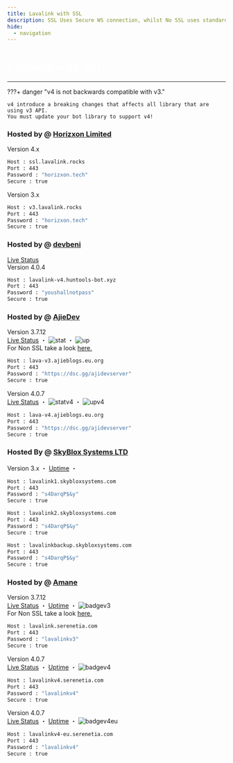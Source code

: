 ```yaml
---
title: Lavalink with SSL
description: SSL Uses Secure WS connection, whilst No SSL uses standard WS. if you want to use the SSL lavalink you need to make sure your bot uses that protocol.
hide:
  - navigation
---
```


<h1 style="font-family:Gotham SSm A;font-size: 2.0em;font-weight: 800;line-height:1.1;color: white;">Lavalink with SSL</h1>

<!-- inject image ad -->
<div data-ea-style="stickybox" class="dark horizontal" data-ea-publisher="darrennathanaelcom" data-ea-type="image"></div>

---

???+ danger "v4 is not backwards compatible with v3."

    v4 introduce a breaking changes that affects all library that are using v3 API.
    You must update your bot library to support v4!

<!-- SUPPORT OTHER CONTRIBUTORS BY PLACING THE NEW LAVALINK AT THE VERY BOTTOM OF THE OTHERS! -->

### Hosted by @ [Horizxon Limited](https://github.com/HenGPlayZ/)
Version 4.x
```bash
Host : ssl.lavalink.rocks
Port : 443
Password : "horizxon.tech"
Secure : true
```
Version 3.x
```bash
Host : v3.lavalink.rocks
Port : 443
Password : "horizxon.tech"
Secure : true
```

### Hosted by @ [devbeni](https://huntools-bot.xyz)
[Live Status](https://status.huntools-bot.xyz/) <br />
Version 4.0.4
```bash
Host : lavalink-v4.huntools-bot.xyz
Port : 443
Password : "youshallnotpass"
Secure : true
```

### Hosted by @ [AjieDev](https://github.com/AjieDev)
Version 3.7.12 <br />
[Live Status](https://lava-stat.ajieblogs.eu.org/) ・ ![stat](https://status.ajieblogs.eu.org/api/badge/10/status) ・ ![up](https://status.ajieblogs.eu.org/api/badge/10/uptime)<br />
For Non SSL take a look [here.](https://lavalink.darrennathanael.com/NoSSL/lavalink-without-ssl/#hosted-by-ajiedev)
```bash
Host : lava-v3.ajieblogs.eu.org
Port : 443
Password : "https://dsc.gg/ajidevserver"
Secure : true   
```
Version 4.0.7 <br />
[Live Status](https://lava-stat.ajieblogs.eu.org/) ・ ![statv4](https://status.ajieblogs.eu.org/api/badge/11/status) ・ ![upv4](https://status.ajieblogs.eu.org/api/badge/11/uptime)<br />
```bash
Host : lava-v4.ajieblogs.eu.org
Port : 443
Password : "https://dsc.gg/ajidevserver"
Secure : true 
```

### Hosted By @ [SkyBlox Systems LTD](https://skybloxsystems.com)
Version 3.x ・ [Uptime](https://uptime.skybloxsystems.com/status/backend) ・
```bash
Host : lavalink1.skybloxsystems.com
Port : 443
Password : "s4DarqP$&y"
Secure : true
```
```bash
Host : lavalink2.skybloxsystems.com
Port : 443
Password : "s4DarqP$&y"
Secure : true
```
```bash
Host : lavalinkbackup.skybloxsystems.com
Port : 443
Password : "s4DarqP$&y"
Secure : true
```

### Hosted by @ [Amane](https://amane.my.id)
Version 3.7.12 <br />
[Live Status](https://lavalink-stats.serenetia.com/) ・ [Uptime](https://status.serenetia.com/status/all) ・ ![badgev3](https://status.serenetia.com/api/badge/7/status?style=flat-square) <br />
For Non SSL take a look [here.](https://lavalink.darrennathanael.com/NoSSL/lavalink-without-ssl/#hosted-by-amane)
```bash
Host : lavalink.serenetia.com
Port : 443
Password : "lavalinkv3"
Secure : true
```

Version 4.0.7 <br />
[Live Status](https://lavalink-stats.serenetia.com/) ・ [Uptime](https://status.serenetia.com/status/all) ・ ![badgev4](https://status.serenetia.com/api/badge/8/status?style=flat-square)<br />
```bash
Host : lavalinkv4.serenetia.com
Port : 443
Password : "lavalinkv4"
Secure : true
```

Version 4.0.7 <br />
[Live Status](https://lavalink-stats.serenetia.com/) ・ [Uptime](https://status.serenetia.com/status/all) ・ ![badgev4eu](https://status.serenetia.com/api/badge/9/status?style=flat-square)<br />
```bash
Host : lavalinkv4-eu.serenetia.com
Port : 443
Password : "lavalinkv4"
Secure : true
```
